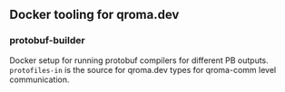 ## Docker tooling for qroma.dev


### protobuf-builder
Docker setup for running protobuf compilers for different PB outputs. `protofiles-in` is the source for qroma.dev types for qroma-comm level communication.


